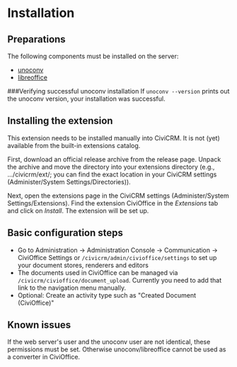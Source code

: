 # Installation
## Preparations
The following components must be installed on the server:

+ [unoconv](https://github.com/unoconv/)
+ [libreoffice](https://www.libreoffice.org/)

###Verifying successful unoconv installation
If
```unoconv --version```
prints out the unoconv version, your installation was successful.

## Installing the extension
This extension needs to be installed manually into CiviCRM. It is not (yet) available from the built-in extensions catalog.

First, download an official release archive from the release page. Unpack the archive and move the directory into your extensions directory (e.g., .../civicrm/ext/; you can find the exact location in your CiviCRM settings (Administer/System Settings/Directories)).

Next, open the extensions page in the CiviCRM settings (Administer/System Settings/Extensions). Find the extension CiviOffice in the *Extensions* tab and click on *Install*. The extension will be set up.

## Basic configuration steps

+ Go to Administration -> Administration Console -> Communication -> CiviOffice Settings or ``/civicrm/admin/civioffice/settings`` to set up your document stores, renderers and editors
+ The documents used in CiviOffice can be managed via ``/civicrm/civioffice/document_upload``. Currently you need to add that link to the navigation menu manually.
+ Optional: Create an activity type such as "Created Document (CiviOffice)"

## Known issues
If the web server's user and the unoconv user are not identical, these permissions must be set. Otherwise unoconv/libreoffice cannot be used as a converter in CiviOffice.